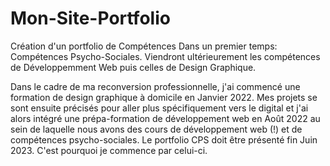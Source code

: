 # Mon-Site-Portfolio

Création d'un portfolio de Compétences
Dans un premier temps: Compétences Psycho-Sociales. Viendront ultérieurement les compétences de Développemment Web puis celles de Design Graphique.

Dans le cadre de ma reconversion professionnelle, j'ai commencé une formation de design graphique à domicile en Janvier 2022.
Mes projets se sont ensuite précisés pour aller plus spécifiquement vers le digital et j'ai alors intégré une prépa-formation de développement web en Août 2022 au sein de laquelle nous avons des cours de développement web (!) et de compétences psycho-sociales.
Le portfolio CPS doit être présenté fin Juin 2023. C'est pourquoi je commence par celui-ci.
